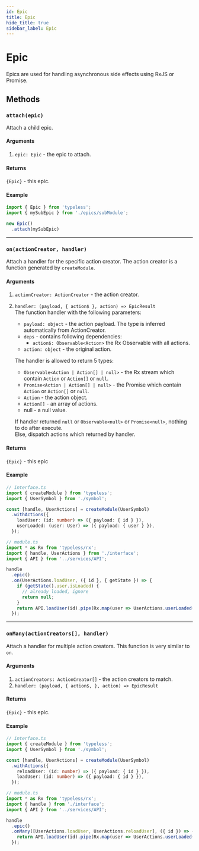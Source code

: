 ```yaml
---
id: Epic
title: Epic
hide_title: true
sidebar_label: Epic
---
```


# Epic
Epics are used for handling asynchronous side effects using RxJS or Promise.

## Methods
### `attach(epic)` 
Attach a child epic.
#### Arguments
1. `epic: Epic` - the epic to attach.
#### Returns
`{Epic}` - this epic.

#### Example
```ts
import { Epic } from 'typeless';
import { mySubEpic } from './epics/subModule';

new Epic()
  .attach(mySubEpic)
```

---

### `on(actionCreator, handler)`
Attach a handler for the specific action creator. The action creator is a function generated by `createModule`.
#### Arguments
1. `actionCreator: ActionCreator` - the action creator.
2. `handler: (payload, { action$ }, action) => EpicResult`  
  The function handler with the following parameters:
   - `payload: object` - the action payload. The type is inferred automatically from ActionCreator.
   - `deps` - contains following dependencies:
      - `action$: Observable<Action>` the Rx Observable with all actions.
   - `action: object` - the original action.  
  
    The handler is allowed to return 5 types:
   - `Observable<Action | Action[] | null>` - the Rx stream which contain `Action` or `Action[]` or `null`.
   - `Promise<Action | Action[] | null>` - the Promise which contain `Action` or `Action[]` or `null`.
   - `Action` - the action object.
   - `Action[]` - an array of actions.
   - null - a null value.
  
    If handler returned `null` or `Observable<null>` or `Promise<null>`, nothing to do after execute.  
    Else, dispatch actions which returned by handler.
#### Returns
`{Epic}` - this epic
#### Example
```ts
// interface.ts
import { createModule } from 'typeless';
import { UserSymbol } from './symbol';

const [handle, UserActions] = createModule(UserSymbol)
  .withActions({
    loadUser: (id: number) => ({ payload: { id } }),
    userLoaded: (user: User) => ({ payload: { user } }),
  });

// module.ts
import * as Rx from 'typeless/rx';
import { handle, UserActions } from './interface';
import { API } from '../services/API';

handle
  .epic()
  .on(UserActions.loadUser, ({ id }, { getState }) => {
    if (getState().user.isLoaded) {
      // already loaded, ignore
      return null;
    }
    return API.loadUser(id).pipe(Rx.map(user => UserActions.userLoaded(user)));
  });
```


---

### `onMany(actionCreators[], handler)`
Attach a handler for multiple action creators. This function is very similar to `on`.
#### Arguments
1. `actionCreators: ActionCreator[]` - the action creators to match.
2. `handler: (payload, { action$, }, action) => EpicResult`  
#### Returns
`{Epic}` - this epic.
#### Example
```ts
// interface.ts
import { createModule } from 'typeless';
import { UserSymbol } from './symbol';

const [handle, UserActions] = createModule(UserSymbol)
  .withActions({
    reloadUser: (id: number) => ({ payload: { id } }),
    loadUser: (id: number) => ({ payload: { id } }),
  });

// module.ts
import * as Rx from 'typeless/rx';
import { handle } from './interface';
import { API } from '../services/API';

handle
  .epic()
  .onMany([UserActions.loadUser, UserActions.reloadUser], ({ id }) => {
    return API.loadUser(id).pipe(Rx.map(user => UserActions.userLoaded(user)));
  });
```